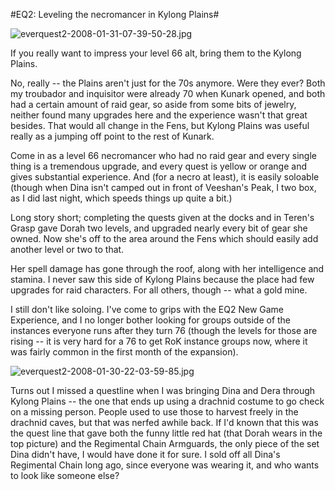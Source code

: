 #EQ2: Leveling the necromancer in Kylong Plains#

![everquest2-2008-01-31-07-39-50-28.jpg](http://westkarana.com/wp-content/uploads/2008/01/everquest2-2008-01-31-07-39-50-28.jpg)

If you really want to impress your level 66 alt, bring them to the Kylong Plains.

No, really -- the Plains aren't just for the 70s anymore. Were they ever? Both my troubador and inquisitor were already 70 when Kunark opened, and both had a certain amount of raid gear, so aside from some bits of jewelry, neither found many upgrades here and the experience wasn't that great besides. That would all change in the Fens, but Kylong Plains was useful really as a jumping off point to the rest of Kunark.

Come in as a level 66 necromancer who had no raid gear and every single thing is a tremendous upgrade, and every quest is yellow or orange and gives substantial experience. And (for a necro at least), it is easily soloable (though when Dina isn't camped out in front of Veeshan's Peak, I two box, as I did last night, which speeds things up quite a bit.)

Long story short; completing the quests given at the docks and in Teren's Grasp gave Dorah two levels, and upgraded nearly every bit of gear she owned. Now she's off to the area around the Fens which should easily add another level or two to that.

Her spell damage has gone through the roof, along with her intelligence and stamina. I never saw this side of Kylong Plains because the place had few upgrades for raid characters. For all others, though -- what a gold mine.

I still don't like soloing. I've come to grips with the EQ2 New Game Experience, and I no longer bother looking for groups outside of the instances everyone runs after they turn 76 (though the levels for those are rising -- it is very hard for a 76 to get RoK instance groups now, where it was fairly common in the first month of the expansion).

![everquest2-2008-01-30-22-03-59-85.jpg](http://westkarana.com/wp-content/uploads/2008/01/everquest2-2008-01-30-22-03-59-85.jpg)

Turns out I missed a questline when I was bringing Dina and Dera through Kylong Plains -- the one that ends up using a drachnid costume to go check on a missing person. People used to use those to harvest freely in the drachnid caves, but that was nerfed awhile back. If I'd known that this was the quest line that gave both the funny little red hat (that Dorah wears in the top picture) and the Regimental Chain Armguards, the only piece of the set Dina didn't have, I would have done it for sure. I sold off all Dina's Regimental Chain long ago, since everyone was wearing it, and who wants to look like someone else?



